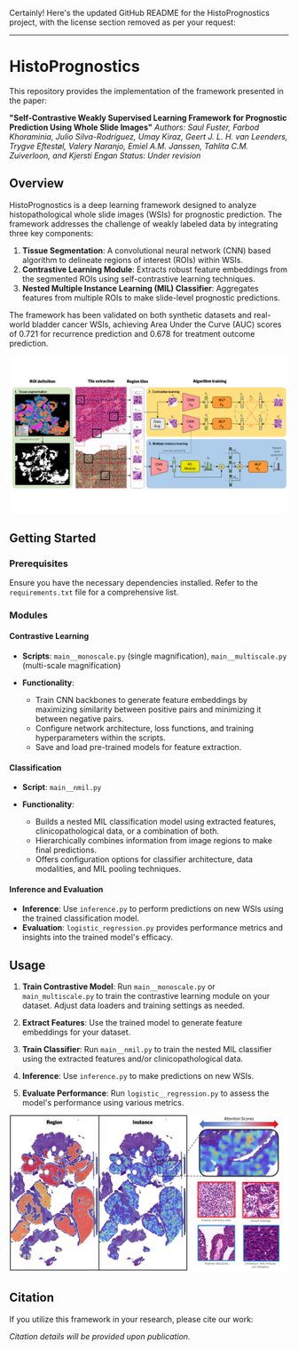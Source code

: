 Certainly! Here's the updated GitHub README for the HistoPrognostics project, with the license section removed as per your request:

---

# HistoPrognostics

This repository provides the implementation of the framework presented in the paper:

**"Self-Contrastive Weakly Supervised Learning Framework for Prognostic Prediction Using Whole Slide Images"**
*Authors: Saul Fuster, Farbod Khoraminia, Julio Silva-Rodríguez, Umay Kiraz, Geert J. L. H. van Leenders, Trygve Eftestøl, Valery Naranjo, Emiel A.M. Janssen, Tahlita C.M. Zuiverloon, and Kjersti Engan*
*Status: Under revision*

## Overview

HistoPrognostics is a deep learning framework designed to analyze histopathological whole slide images (WSIs) for prognostic prediction. The framework addresses the challenge of weakly labeled data by integrating three key components:

1. **Tissue Segmentation**: A convolutional neural network (CNN) based algorithm to delineate regions of interest (ROIs) within WSIs.
2. **Contrastive Learning Module**: Extracts robust feature embeddings from the segmented ROIs using self-contrastive learning techniques.
3. **Nested Multiple Instance Learning (MIL) Classifier**: Aggregates features from multiple ROIs to make slide-level prognostic predictions.

The framework has been validated on both synthetic datasets and real-world bladder cancer WSIs, achieving Area Under the Curve (AUC) scores of 0.721 for recurrence prediction and 0.678 for treatment outcome prediction.

![Pipeline Overview](Images/Pipeline_overview.png)

## Getting Started

### Prerequisites

Ensure you have the necessary dependencies installed. Refer to the `requirements.txt` file for a comprehensive list.

### Modules

#### Contrastive Learning

* **Scripts**: `main__monoscale.py` (single magnification), `main__multiscale.py` (multi-scale magnification)
* **Functionality**:

  * Train CNN backbones to generate feature embeddings by maximizing similarity between positive pairs and minimizing it between negative pairs.
  * Configure network architecture, loss functions, and training hyperparameters within the scripts.
  * Save and load pre-trained models for feature extraction.

#### Classification

* **Script**: `main__nmil.py`
* **Functionality**:

  * Builds a nested MIL classification model using extracted features, clinicopathological data, or a combination of both.
  * Hierarchically combines information from image regions to make final predictions.
  * Offers configuration options for classifier architecture, data modalities, and MIL pooling techniques.

#### Inference and Evaluation

* **Inference**: Use `inference.py` to perform predictions on new WSIs using the trained classification model.
* **Evaluation**: `logistic_regression.py` provides performance metrics and insights into the trained model's efficacy.

## Usage

1. **Train Contrastive Model**:
   Run `main__monoscale.py` or `main_multiscale.py` to train the contrastive learning module on your dataset. Adjust data loaders and training settings as needed.

2. **Extract Features**:
   Use the trained model to generate feature embeddings for your dataset.

3. **Train Classifier**:
   Run `main__nmil.py` to train the nested MIL classifier using the extracted features and/or clinicopathological data.

4. **Inference**:
   Use `inference.py` to make predictions on new WSIs.

5. **Evaluate Performance**:
   Run `logistic__regression.py` to assess the model's performance using various metrics.

![Heatmap Visualization](Images/Heat_map.png)

## Citation

If you utilize this framework in your research, please cite our work:

*Citation details will be provided upon publication.*

